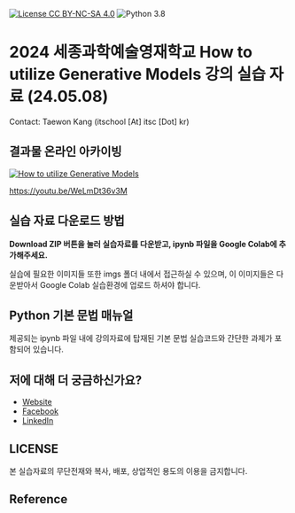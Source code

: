 [![License CC BY-NC-SA 4.0](https://img.shields.io/badge/license-CC4.0-blue.svg)](https://raw.githubusercontent.com/NVIDIA/FastPhotoStyle/master/LICENSE.md)
![Python 3.8](https://img.shields.io/badge/python-3.8-green.svg)
# 2024 세종과학예술영재학교 How to utilize Generative Models 강의 실습 자료 (24.05.08)

Contact: Taewon Kang (itschool [At] itsc [Dot] kr)

## 결과물 온라인 아카이빙
[![How to utilize Generative Models](https://img.youtube.com/vi/WeLmDt36v3M/0.jpg)](https://www.youtube.com/watch?v=WeLmDt36v3M) 

https://youtu.be/WeLmDt36v3M

## 실습 자료 다운로드 방법

**Download ZIP 버튼을 눌러 실습자료를 다운받고, ipynb 파일을 Google Colab에 추가해주세요.**

실습에 필요한 이미지들 또한 imgs 폴더 내에서 접근하실 수 있으며, 이 이미지들은 다운받아서 Google Colab 실습환경에 업로드 하셔야 합니다.

## Python 기본 문법 매뉴얼
제공되는 ipynb 파일 내에 강의자료에 탑재된 기본 문법 실습코드와 간단한 과제가 포함되어 있습니다.

## 저에 대해 더 궁금하신가요?
* [Website](http://itsc.kr)
* [Facebook](https://www.facebook.com/taewonkang.13/)
* [LinkedIn](https://www.linkedin.com/in/taewon-kang/)

## LICENSE
본 실습자료의 무단전재와 복사, 배포, 상업적인 용도의 이용을 금지합니다.

## Reference
